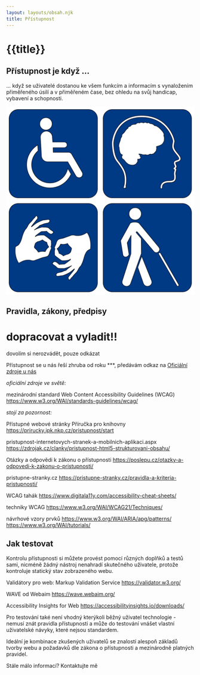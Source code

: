 ```yaml
---
layout: layouts/obsah.njk
title: Přístupnost
---
```


<main class="main ">
    <h1>{{title}}</h1>


<div class="d-flex" >

<div>

## Přístupnost je když ...
 ... když se uživatelé dostanou ke všem funkcím a informacím s vynaložením přiměřeného úsilí a v přiměřeném čase, bez ohledu na svůj handicap, vybavení a schopnosti.
</div>

 <div class="img-left">
 
 ![ilustrační obr](/images/accsbl.png)
 </div>
</div>


## Pravidla, zákony, předpisy

# dopracovat a vyladit!!

dovolím si nerozvádět, pouze odkázat

Přístupnost se u nás řeší zhruba od roku ***, předávám odkaz na 
[Oficiální zdroje u nás](https://www.mvcr.cz/clanek/)

*oficiální zdroje ve světě:*

mezinárodní standard Web Content Accessibility Guidelines (WCAG)
https://www.w3.org/WAI/standards-guidelines/wcag/


*stojí za pozornost:*

Přístupné webové stránky
Příručka pro knihovny
https://prirucky.ipk.nkp.cz/pristupnost/start

pristupnost-internetovych-stranek-a-mobilnich-aplikaci.aspx
https://zdrojak.cz/clanky/pristupnost-html5-strukturovani-obsahu/


Otázky a odpovědi k zákonu o přístupnosti
https://poslepu.cz/otazky-a-odpovedi-k-zakonu-o-pristupnosti/



pristupne-stranky.cz
https://pristupne-stranky.cz/pravidla-a-kriteria-pristupnosti/



WCAG tahák
https://www.digitala11y.com/accessibility-cheat-sheets/

techniky WCAG
https://www.w3.org/WAI/WCAG21/Techniques/

návrhové vzory prvků
https://www.w3.org/WAI/ARIA/apg/patterns/
https://www.w3.org/WAI/tutorials/


## Jak testovat

Kontrolu přístupnosti si můžete provést pomocí různých doplňků a testů sami, nicméně žádný nástroj nenahradí skutečného uživatele, protože kontroluje statický stav zobrazeného webu. 

Validátory pro web:
Markup Validation Service
https://validator.w3.org/

WAVE od Webaim
https://wave.webaim.org/

Accessibility Insights for Web
https://accessibilityinsights.io/downloads/



Pro testování také není vhodný kterýkoli běžný uživatel technologie - nemusí znát pravidla přístupnosti a může do testování vnášet vlastní uživatelské návyky, které nejsou standardem. 

Ideální je kombinace zkušených uživatelů se znalostí alespoň základů tvorby webu a požadavků dle zákona o přístupnosti a mezinárodně platných pravidel.

Stále málo informací? 
Kontaktujte mě



</main>